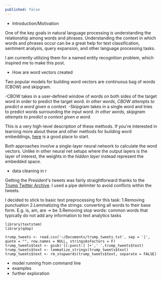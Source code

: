 ```yaml
---
published: false
---
```

- Introduction/Motivation

One of the key goals in natural language processing is understanding the relationship among words and phrases. Understanding the context in which words and phrases occur can be a great help for text classification, sentiment analysis, query expansion, and other language processing tasks.

I am currently utilizing them for a named entity recognition problem, which inspired me to make this post.

- How are word vectors created

Two popular models for building word vectors are continuous bag of words (CBOW) and skipgram.

-CBOW takes in a user-defined window of words on both sides of the target word in order to predict the target word. _In other words, CBOW attempts to predict a word given a context._
-Skipgram takes in a single word and tries to predict words surrounding the input word. _In other words, skipgram attempts to predict a context given a word._

This is a very high-level description of these methods. If you're interested in learning more about these and other methods for building word embeddings, [here](https://lilianweng.github.io/lil-log/2017/10/15/learning-word-embedding.html) is a good place to start.

Both approaches involve a single-layer neural network to calculate the word vectors. Unlike in other neural net setups where the output layers is the layer of interest, the weights in the _hidden layer_ instead represent the embedded space.

- data cleaning in r

Getting the President's tweets was fairly straightforward thanks to the [Trump Twitter Archive](http://www.trumptwitterarchive.com/archive). I used a pipe delimiter to avoid conflicts within the tweets.

I decided to stick to basic text preprocessing for this task:
1.Removing punctuation
2.Lemmatizing the strings: converting all words to their base form. E.g. is, am, are -> be
3.Removing stop words: common words that typically do not add any information to text analytics tasks

```{r}
library(textstem)
library(qdap)

trump_tweets <- read.csv('~/Documents/trump_tweets.txt', sep = '|', quote = "", row.names = NULL, stringsAsFactors = F)
trump_tweets$text <- gsub('[[:punct:] ]+',' ',trump_tweets$text)
trump_tweets$text <- lemmatize_strings(trump_tweets$text)
trump_tweets$text <- rm_stopwords(trump_tweets$text, separate = FALSE)
```
- model running from command line
- examples
- further exploration